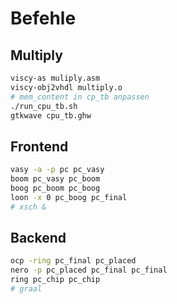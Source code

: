 # Befehle

## Multiply

```bash
viscy-as muliply.asm
viscy-obj2vhdl multiply.o
# mem_content in cp_tb anpassen
./run_cpu_tb.sh
gtkwave cpu_tb.ghw
```

## Frontend

```bash
vasy -a -p pc pc_vasy
boom pc_vasy pc_boom
boog pc_boom pc_boog
loon -x 0 pc_boog pc_final
# xsch &
```

## Backend

```bash
ocp -ring pc_final pc_placed
nero -p pc_placed pc_final pc_final
ring pc_chip pc_chip
# graal
```
